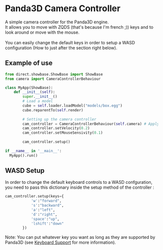 # Panda3D Camera Controller
A simple camera controller for the Panda3D engine.</br>
It allows you to move with ZQDS (that's because I'm french ;)) keys and to look around or move with the mouse.</br></br>
You can easily change the default keys in order to setup a WASD configuration (How to just after the section right below).

## Example of use
```python
from direct.showbase.ShowBase import ShowBase
from camera import CameraControllerBehaviour

class MyApp(ShowBase):
    def __init__(self):
        super.__init__()
        # Load a model
        cube = self.loader.loadModel("models/box.egg")
        cube.reparentTo(self.render)
        
        # Setting up the camera controller
        cam_controller = CameraControllerBehaviour(self.camera) # Apply the behaviour to the showbase camera object
        cam_controller.setVelocity(0.2)
        cam_controller.setMouseSensivity(0.1)
        
        cam_controller.setup()
 
if __name__ in '__main__':
  MyApp().run()
```
## WASD Setup
In order to change the default keyboard controls to a WASD confguration, you need to pass this dictionary inside the setup method of the controller :
```python
cam_controller.setup(keys={
            'w':"forward",
            's':"backward",
            'a':"left",
            'd':"right",
            'space':"up",
            'lshift':"down"
        })
 ```
 Note: You can put whatever key you want as long as they are supported by Panda3D (see <a href="https://docs.panda3d.org/1.10/python/programming/hardware-support/keyboard-support">Keyboard Support</a> for more information).
